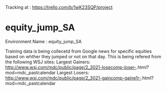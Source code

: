 Tracking at : https://trello.com/b/1wK23SQP/project
# equity_jump_SA

Environment Name : equity_jump_SA

Training data is being collecetd from Google news for specific equities based on whther they jumped or not on that day. This is being refered from the following WSJ sites:
Largest Gainers: http://www.wsj.com/mdc/public/page/2_3021-losecomp-loser-<YYYYMMDD>.html?mod=mdc_pastcalendar
Largest Losers: http://www.wsj.com/mdc/public/page/2_3021-gaincomp-gaine1r-<YYYYMMDD>.html?mod=mdc_pastcalendar
